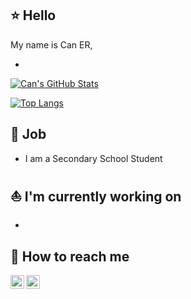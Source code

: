 ## ⭐ Hello

My name is Can ER,

-

[![Can's GitHub Stats](https://github-readme-stats.vercel.app/api?username=canbluebird&show_icons=true&count_private=true)](https://github.com/canbluebird)

[![Top Langs](https://github-readme-stats.vercel.app/api/top-langs/?username=canbluebird&layout=compact)](https://github.com/canbluebird)

## 🧪 Job

- I am a Secondary School Student

## ⛵ I'm currently working on
-

## 🐬 How to reach me
<a href="https://gmail.com">
  <img align="left" alt="Can's Mail" width="22px" src="https://cdn.jsdelivr.net/npm/simple-icons@3.12.4/icons/gmail.svg"/>
</a>
<a href="https://github.com/canbluebird">
  <img align="left" alt="Can's Github" width="22px" src="https://cdn.jsdelivr.net/npm/simple-icons@v3/icons/github.svg"/>
</a>
<br/>
<br/>
